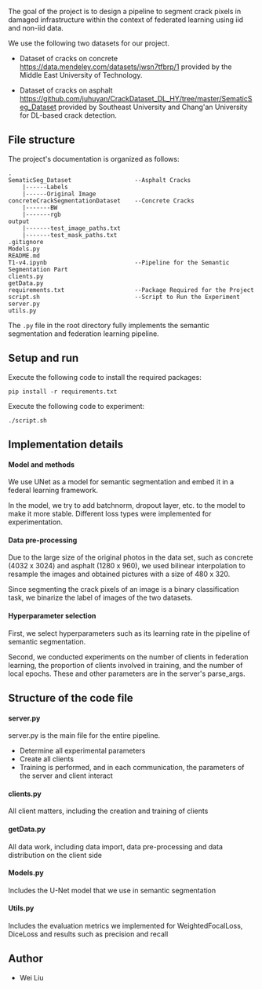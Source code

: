 The goal of the project is to design a pipeline to segment crack pixels in damaged infrastructure within the context of federated learning using iid and non-iid data.

We use the following two datasets for our project. 

- Dataset of cracks on concrete https://data.mendeley.com/datasets/jwsn7tfbrp/1 provided by the Middle East University of Technology.

- Dataset of cracks on asphalt https://github.com/juhuyan/CrackDataset_DL_HY/tree/master/SematicSeg_Dataset provided by Southeast University and Chang'an University for DL-based crack detection.

## File structure

The project's documentation is organized as follows: 

```
.
SematicSeg_Dataset					--Asphalt Cracks
    |------Labels
    |------Original Image
concreteCrackSegmentationDataset	--Concrete Cracks
    |-------BW
    |-------rgb
output
    |-------test_image_paths.txt
    |-------test_mask_paths.txt
.gitignore
Models.py
README.md
T1-v4.ipynb							--Pipeline for the Semantic Segmentation Part
clients.py
getData.py
requirements.txt					--Package Required for the Project
script.sh							--Script to Run the Experiment
server.py
utils.py
```

The `.py` file in the root directory fully implements the semantic segmentation and federation learning pipeline. 

## Setup and run

Execute the following code to install the required packages:

```
pip install -r requirements.txt
```

Execute the following code to experiment:

```
./script.sh
```

## Implementation details

#### Model and methods

We use UNet as a model for semantic segmentation and embed it in a federal learning framework.

In the model, we try to add batchnorm, dropout layer, etc. to the model to make it more stable. Different loss types were implemented for experimentation.

#### Data pre-processing

Due to the large size of the original photos in the data set, such as concrete (4032 x 3024) and asphalt (1280 x 960), we used bilinear interpolation to resample the images and obtained pictures with a size of 480 x 320. 

Since segmenting the crack pixels of an image is a binary classification task, we binarize the label of images of the two datasets.

#### Hyperparameter selection

First, we select hyperparameters such as its learning rate in the pipeline of semantic segmentation.

Second, we conducted experiments on the number of clients in federation learning, the proportion of clients involved in training, and the number of local epochs. These and other parameters are in the server's parse_args.

## Structure of the code file

#### server.py

server.py is the main file for the entire pipeline.

- Determine all experimental parameters
- Create all clients
- Training is performed, and in each communication, the parameters of the server and client interact

#### clients.py

All client matters, including the creation and training of clients

#### getData.py

All data work, including data import, data pre-processing and data distribution on the client side

#### Models.py

Includes the U-Net model that we use in semantic segmentation

#### Utils.py

Includes the evaluation metrics we implemented for WeightedFocalLoss, DiceLoss and results such as precision and recall

## Author
+ Wei Liu





